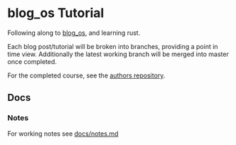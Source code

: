 # blog_os Tutorial

Following along to [blog_os](https://os.phil-opp.com/), and learning rust.

Each blog post/tutorial will be broken into branches, providing a point in time view.
Additionally the latest working branch will be merged into master once completed.

For the completed course, see the [authors repository](https://github.com/phil-opp/blog_os).

## Docs

### Notes
For working notes see [docs/notes.md](./docs/notes.md)

